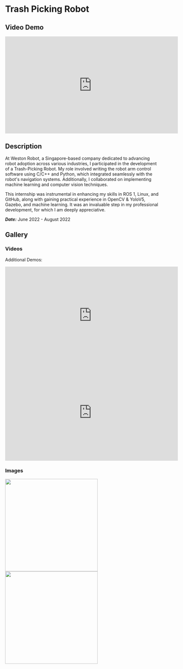 # Trash Picking Robot

## Video Demo

<iframe
    width="560" height="315"
    src="https://www.youtube.com/embed/fR2VynbYyuk?si=D48qd3YIBspJ7eo_"
    frameborder="0"
    allow="autoplay; encrypted-media"
    allowfullscreen
>
</iframe>

## Description

At Weston Robot, a Singapore-based company dedicated to advancing robot adoption across various industries, I participated in the development of a Trash-Picking Robot. My role involved writing the robot arm control software using C/C++ and Python, which integrated seamlessly with the robot's navigation systems. Additionally, I collaborated on implementing machine learning and computer vision techniques.

This internship was instrumental in enhancing my skills in ROS 1, Linux, and GitHub, along with gaining practical experience in OpenCV & YoloV5, Gazebo, and machine learning. It was an invaluable step in my professional development, for which I am deeply appreciative.

***Date:*** June 2022 - August 2022

## Gallery
### Videos

Additional Demos:

<iframe
    width="560" height="315"
    src="https://www.youtube.com/embed/5KQnOSoY81w?si=O161VvJyqahqstTV"
    frameborder="0"
    allow="autoplay; encrypted-media"
    allowfullscreen
>
</iframe>

<iframe
    width="560" height="315"
    src="https://www.youtube.com/embed/zOYUZMAuxOE?si=snRgDulhPvNSEtVm"
    frameborder="0"
    allow="autoplay; encrypted-media"
    allowfullscreen
>
</iframe>

### Images

<img src="https://github.com/dkoh555/dkoh555.github.io/assets/107823507/9feddf3c-e465-48b5-a4cd-47887d40fd4d" height="300">

<img src="https://github.com/dkoh555/dkoh555.github.io/assets/107823507/8c080040-aa82-4268-af7b-893066cfe34b" height="300">